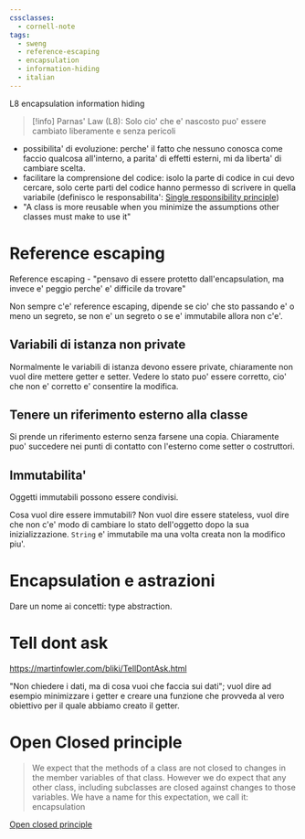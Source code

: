 ```yaml
---
cssclasses:
  - cornell-note
tags:
  - sweng
  - reference-escaping
  - encapsulation
  - information-hiding
  - italian
---
```


<aside>L8 encapsulation information hiding</aside>

> [!info] Parnas' Law (L8): Solo cio' che e' nascosto puo' essere cambiato liberamente e senza pericoli

* possibilita' di evoluzione: perche' il fatto che nessuno conosca come faccio qualcosa all'interno, a parita' di effetti esterni, mi da liberta' di cambiare scelta.
* facilitare la comprensione del codice: isolo la parte di codice in cui devo cercare, solo certe parti del codice hanno permesso di scrivere in quella variabile (definisco le responsabilita': [Single responsibility principle](SOLID.md#Single%20responsibility%20principle))
* "A class is more reusable when you minimize the assumptions other classes must make to use it"

# Reference escaping

Reference escaping - "pensavo di essere protetto dall'encapsulation, ma invece e' peggio perche' e' difficile da trovare"

Non sempre c'e' reference escaping, dipende se cio' che sto passando e' o meno un segreto, se non e' un segreto o se e' immutabile allora non c'e'.

## Variabili di istanza non private

Normalmente le variabili di istanza devono essere private, chiaramente non vuol dire mettere getter e setter. Vedere lo stato puo' essere corretto, cio' che non e' corretto e' consentire la modifica.

## Tenere un riferimento esterno alla classe

Si prende un riferimento esterno senza farsene una copia. Chiaramente puo' succedere nei punti di contatto con l'esterno come setter o costruttori.

## Immutabilita'

Oggetti immutabili possono essere condivisi.

Cosa vuol dire essere immutabili?
Non vuol dire essere stateless, vuol dire che non c'e' modo di cambiare lo stato dell'oggetto dopo la sua inizializzazione. `String` e' immutabile ma una volta creata non la modifico piu'.

# Encapsulation e astrazioni

Dare un nome ai concetti: type abstraction.

# Tell dont ask

https://martinfowler.com/bliki/TellDontAsk.html

"Non chiedere i dati, ma di cosa vuoi che faccia sui dati"; vuol dire ad esempio minimizzare i getter e creare una funzione che provveda al vero obiettivo per il quale abbiamo creato il getter.

# Open Closed principle

> We expect that the methods of a class are not closed to changes in the member variables of that class. However we do expect that any other class, including subclasses are closed against changes to those variables. We have a name for this expectation, we call it: encapsulation

[Open closed principle](SOLID.md#Open%20closed%20principle)